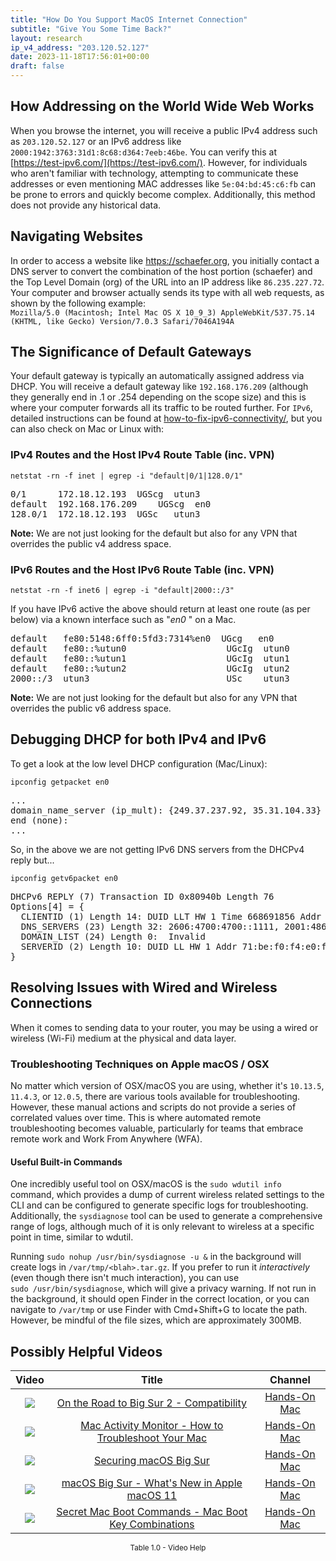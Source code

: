 ```yaml
---
title: "How Do You Support MacOS Internet Connection"
subtitle: "Give You Some Time Back?"
layout: research
ip_v4_address: "203.120.52.127"
date: 2023-11-18T17:56:01+00:00
draft: false
---
```


## How Addressing on the World Wide Web Works

When you browse the internet, you will receive a public IPv4 address such as ```203.120.52.127``` or an IPv6 address like ```2000:1942:3763:31d1:8c68:d364:7eeb:46be```. You can verify this at [https://test-ipv6.com/](https://test-ipv6.com/). However, for individuals who aren't familiar with technology, attempting to communicate these addresses or even mentioning MAC addresses like ```5e:04:bd:45:c6:fb``` can be prone to errors and quickly become complex. Additionally, this method does not provide any historical data.
## Navigating Websites

In order to access a website like https://schaefer.org, you initially contact a DNS server to convert the combination of the host portion (schaefer) and the Top Level Domain (org) of the URL into an IP address like ```86.235.227.72```. Your computer and browser actually sends its type with all web requests, as shown by the following example: <br>
```Mozilla/5.0 (Macintosh; Intel Mac OS X 10_9_3) AppleWebKit/537.75.14 (KHTML, like Gecko) Version/7.0.3 Safari/7046A194A```
## The Significance of Default Gateways

Your default gateway is typically an automatically assigned address via DHCP. You will receive a default gateway like ```192.168.176.209``` (although they generally end in .1 or .254 depending on the scope size) and this is where your computer forwards all its traffic to be routed further. For ```IPv6```, detailed instructions can be found at [how-to-fix-ipv6-connectivity/](/blog/how-to-fix-ipv6-connectivity/), but you can also check on Mac or Linux with: <br>
### IPv4 Routes and the Host IPv4 Route Table (inc. VPN)
```netstat -rn -f inet | egrep -i "default|0/1|128.0/1"```

<pre>
0/1      172.18.12.193  UGScg  utun3
default  192.168.176.209    UGScg  en0
128.0/1  172.18.12.193  UGSc   utun3</pre>

**Note:** We are not just looking for the default but also for any VPN that overrides the public v4 address space.

### IPv6 Routes and the Host IPv6 Route Table (inc. VPN)
```netstat -rn -f inet6 | egrep -i "default|2000::/3"```

If you have IPv6 active the above should return at least one route (as per below) via a known interface such as "_en0_ " on a Mac. 

<pre>
default   fe80:5148:6ff0:5fd3:7314%en0  UGcg   en0
default   fe80::%utun0                   UGcIg  utun0
default   fe80::%utun1                   UGcIg  utun1
default   fe80::%utun2                   UGcIg  utun2
2000::/3  utun3                          USc    utun3</pre>

**Note:** We are not just looking for the default but also for any VPN that overrides the public v6 address space.
<br>

## Debugging DHCP for both IPv4 and IPv6

To get a look at the low level DHCP configuration (Mac/Linux): 

```ipconfig getpacket en0```

<pre>
...
domain_name_server (ip_mult): {249.37.237.92, 35.31.104.33}
end (none):
...</pre>

So, in the above we are not getting IPv6 DNS servers from the DHCPv4 reply but...

```ipconfig getv6packet en0```

<pre>
DHCPv6 REPLY (7) Transaction ID 0x80940b Length 76
Options[4] = {
  CLIENTID (1) Length 14: DUID LLT HW 1 Time 668691856 Addr 5e:04:bd:45:c6:fb
  DNS_SERVERS (23) Length 32: 2606:4700:4700::1111, 2001:4860:4860::8844
  DOMAIN_LIST (24) Length 0:  Invalid
  SERVERID (2) Length 10: DUID LL HW 1 Addr 71:be:f0:f4:e0:f5
}</pre>




## Resolving Issues with Wired and Wireless Connections
When it comes to sending data to your router, you may be using a wired or wireless (Wi-Fi) medium at the physical and data layer.
### Troubleshooting Techniques on Apple macOS / OSX
No matter which version of OSX/macOS you are using, whether it's ```10.13.5```, ```11.4.3```, or ```12.0.5```, there are various tools available for troubleshooting. However, these manual actions and scripts do not provide a series of correlated values over time. This is where automated remote troubleshooting becomes valuable, particularly for teams that embrace remote work and Work From Anywhere (WFA).
#### Useful Built-in Commands
One incredibly useful tool on OSX/macOS is the ```sudo wdutil info``` command, which provides a dump of current wireless related settings to the CLI and can be configured to generate specific logs for troubleshooting. Additionally, the ```sysdiagnose``` tool can be used to generate a comprehensive range of logs, although much of it is only relevant to wireless at a specific point in time, similar to wdutil.

Running ```sudo nohup /usr/bin/sysdiagnose -u &``` in the background will create logs in ```/var/tmp/<blah>.tar.gz```. If you prefer to run it *interactively* (even though there isn't much interaction), you can use<br>```sudo /usr/bin/sysdiagnose```, which will give a privacy warning. If not run in the background, it should open Finder in the correct location, or you can navigate to ```/var/tmp``` or use Finder with Cmd+Shift+G to locate the path. However, be mindful of the file sizes, which are approximately 300MB.
## Possibly Helpful Videos

<link href="/plugins/lity/css/lity.min.css" rel="stylesheet">
<script src="/plugins/lity/js/lity.min.js"></script>
<div class="table1-start"></div>

|Video | Title | Channel |
| :---: | :---: | :---: |
|<a href="https://www.youtube.com/watch?v=HEbK-Tignuc" data-lity><img src="https://i.ytimg.com/vi/HEbK-Tignuc/default.jpg" class="img-fluid"></a>|<a href="https://www.youtube.com/watch?v=HEbK-Tignuc" data-lity>On the Road to Big Sur 2 - Compatibility</a>|<a target="_blank" href="https://www.youtube.com/channel/UCg43DP8MdHVcl4rFK_delBg" >Hands-On Mac</a>|
|<a href="https://www.youtube.com/watch?v=TWzWd_DiaJ0" data-lity><img src="https://i.ytimg.com/vi/TWzWd_DiaJ0/default.jpg" class="img-fluid"></a>|<a href="https://www.youtube.com/watch?v=TWzWd_DiaJ0" data-lity>Mac Activity Monitor - How to Troubleshoot Your Mac</a>|<a target="_blank" href="https://www.youtube.com/channel/UCg43DP8MdHVcl4rFK_delBg" >Hands-On Mac</a>|
|<a href="https://www.youtube.com/watch?v=7KdhJimuhNw" data-lity><img src="https://i.ytimg.com/vi/7KdhJimuhNw/default.jpg" class="img-fluid"></a>|<a href="https://www.youtube.com/watch?v=7KdhJimuhNw" data-lity>Securing macOS Big Sur</a>|<a target="_blank" href="https://www.youtube.com/channel/UCg43DP8MdHVcl4rFK_delBg" >Hands-On Mac</a>|
|<a href="https://www.youtube.com/watch?v=JMKi6o9kaZI" data-lity><img src="https://i.ytimg.com/vi/JMKi6o9kaZI/default.jpg" class="img-fluid"></a>|<a href="https://www.youtube.com/watch?v=JMKi6o9kaZI" data-lity>macOS Big Sur - What&#39;s New in Apple macOS 11</a>|<a target="_blank" href="https://www.youtube.com/channel/UCg43DP8MdHVcl4rFK_delBg" >Hands-On Mac</a>|
|<a href="https://www.youtube.com/watch?v=VwNYWAxHCgM" data-lity><img src="https://i.ytimg.com/vi/VwNYWAxHCgM/default.jpg" class="img-fluid"></a>|<a href="https://www.youtube.com/watch?v=VwNYWAxHCgM" data-lity>Secret Mac Boot Commands - Mac Boot Key Combinations</a>|<a target="_blank" href="https://www.youtube.com/channel/UCg43DP8MdHVcl4rFK_delBg" >Hands-On Mac</a>|

<center><small>Table 1.0 - Video Help</small></center>
 <br>
<div class="table1-end"></div>
<script type="text/javascript">
(function() {
    $('div.table1-start').nextUntil('div.table1-end', 'table').addClass('table thead-dark table-striped table-responsive rounded').attr('id', 't1');
    $('#t1').find('thead').addClass('thead-dark');
})();
</script>
